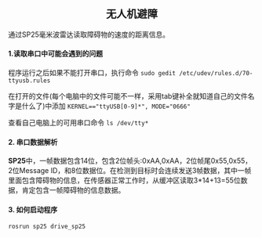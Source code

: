 ## <center>无人机避障
通过SP25毫米波雷达读取障碍物的速度的距离信息。
#### 1.读取串口中可能会遇到的问题
程序运行之后如果不能打开串口，执行命令
`sudo gedit /etc/udev/rules.d/70-ttyusb.rules`

在打开的文件(每个电脑中的文件可能不一样，采用tab键补全就知道自己的文件名字是什么了)中添加
`KERNEL=="ttyUSB[0-9]*", MODE="0666"`

查看自己电脑上的可用串口命令
`ls /dev/tty*`

#### 2. 串口数据解析
**SP25**中，一帧数据包含14位，包含2位帧头:0xAA,0xAA，2位帧尾0x55,0x55，2位Message ID，和8位数据位。在检测到目标时会连续发送3帧数据，其中一帧里面包含障碍物的信息，在传感器正常工作时，从缓冲区读取3*14+13=55位数据，肯定包含一帧障碍物的信息数据。

#### 3. 如何启动程序
```linux
rosrun sp25 drive_sp25
```